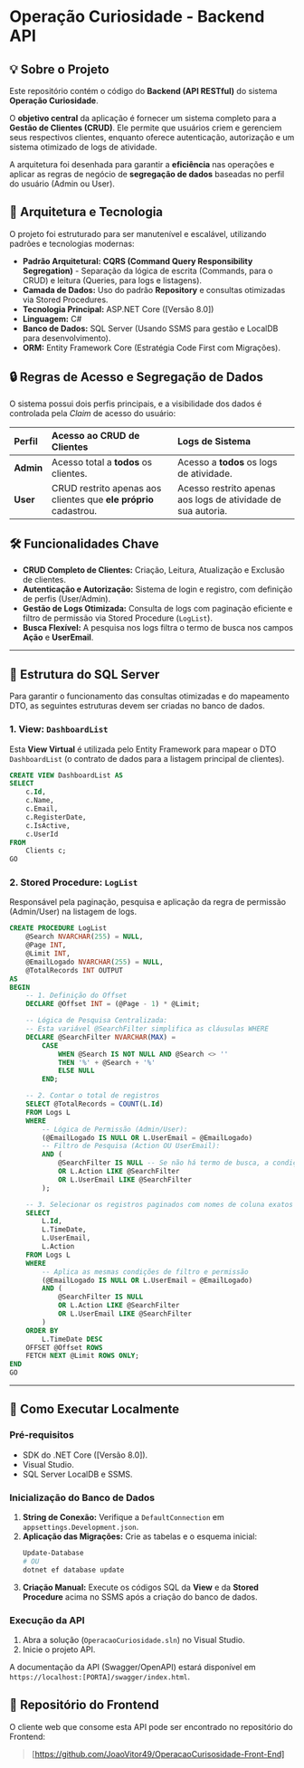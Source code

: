 # Operação Curiosidade - Backend API

## 💡 Sobre o Projeto

Este repositório contém o código do **Backend (API RESTful)** do sistema **Operação Curiosidade**.

O **objetivo central** da aplicação é fornecer um sistema completo para a **Gestão de Clientes (CRUD)**. Ele permite que usuários criem e gerenciem seus respectivos clientes, enquanto oferece autenticação, autorização e um sistema otimizado de logs de atividade.

A arquitetura foi desenhada para garantir a **eficiência** nas operações e aplicar as regras de negócio de **segregação de dados** baseadas no perfil do usuário (Admin ou User).

## 🧱 Arquitetura e Tecnologia

O projeto foi estruturado para ser manutenível e escalável, utilizando padrões e tecnologias modernas:

* **Padrão Arquitetural:** **CQRS (Command Query Responsibility Segregation)** - Separação da lógica de escrita (Commands, para o CRUD) e leitura (Queries, para logs e listagens).
* **Camada de Dados:** Uso do padrão **Repository** e consultas otimizadas via Stored Procedures.
* **Tecnologia Principal:** ASP.NET Core ([Versão 8.0])
* **Linguagem:** C#
* **Banco de Dados:** SQL Server (Usando SSMS para gestão e LocalDB para desenvolvimento).
* **ORM:** Entity Framework Core (Estratégia Code First com Migrações).

## 🔒 Regras de Acesso e Segregação de Dados

O sistema possui dois perfis principais, e a visibilidade dos dados é controlada pela *Claim* de acesso do usuário:

| Perfil | Acesso ao CRUD de Clientes | Logs de Sistema |
| :--- | :--- | :--- |
| **Admin** | Acesso total a **todos** os clientes. | Acesso a **todos** os logs de atividade. |
| **User** | CRUD restrito apenas aos clientes que **ele próprio** cadastrou. | Acesso restrito apenas aos logs de atividade de sua autoria. |

## 🛠️ Funcionalidades Chave

* **CRUD Completo de Clientes:** Criação, Leitura, Atualização e Exclusão de clientes.
* **Autenticação e Autorização:** Sistema de login e registro, com definição de perfis (User/Admin).
* **Gestão de Logs Otimizada:** Consulta de logs com paginação eficiente e filtro de permissão via Stored Procedure (`LogList`).
* **Busca Flexível:** A pesquisa nos logs filtra o termo de busca nos campos **Ação** e **UserEmail**.

---

## 💾 Estrutura do SQL Server

Para garantir o funcionamento das consultas otimizadas e do mapeamento DTO, as seguintes estruturas devem ser criadas no banco de dados.

### 1. View: `DashboardList`

Esta **View Virtual** é utilizada pelo Entity Framework para mapear o DTO `DashboardList` (o contrato de dados para a listagem principal de clientes).

```sql
CREATE VIEW DashboardList AS
SELECT 
    c.Id,
    c.Name,
    c.Email,
    c.RegisterDate,
    c.IsActive,
    c.UserId
FROM 
    Clients c;
GO
```

### 2. Stored Procedure: `LogList`

Responsável pela paginação, pesquisa e aplicação da regra de permissão (Admin/User) na listagem de logs.

```sql
CREATE PROCEDURE LogList
    @Search NVARCHAR(255) = NULL,
    @Page INT,
    @Limit INT,
    @EmailLogado NVARCHAR(255) = NULL,
    @TotalRecords INT OUTPUT
AS
BEGIN
    -- 1. Definição do Offset
    DECLARE @Offset INT = (@Page - 1) * @Limit;

    -- Lógica de Pesquisa Centralizada:
    -- Esta variável @SearchFilter simplifica as cláusulas WHERE
    DECLARE @SearchFilter NVARCHAR(MAX) = 
        CASE 
            WHEN @Search IS NOT NULL AND @Search <> '' 
            THEN '%' + @Search + '%' 
            ELSE NULL 
        END;

    -- 2. Contar o total de registros
    SELECT @TotalRecords = COUNT(L.Id)
    FROM Logs L
    WHERE 
        -- Lógica de Permissão (Admin/User):
        (@EmailLogado IS NULL OR L.UserEmail = @EmailLogado)
        -- Filtro de Pesquisa (Action OU UserEmail):
        AND (
            @SearchFilter IS NULL -- Se não há termo de busca, a condição é TRUE
            OR L.Action LIKE @SearchFilter
            OR L.UserEmail LIKE @SearchFilter
        );

    -- 3. Selecionar os registros paginados com nomes de coluna exatos
    SELECT 
        L.Id, 
        L.TimeDate, 
        L.UserEmail, 
        L.Action 
    FROM Logs L
    WHERE 
        -- Aplica as mesmas condições de filtro e permissão
        (@EmailLogado IS NULL OR L.UserEmail = @EmailLogado)
        AND (
            @SearchFilter IS NULL
            OR L.Action LIKE @SearchFilter
            OR L.UserEmail LIKE @SearchFilter
        )
    ORDER BY 
        L.TimeDate DESC 
    OFFSET @Offset ROWS 
    FETCH NEXT @Limit ROWS ONLY;
END
GO
```

---

## 🚀 Como Executar Localmente

### Pré-requisitos
* SDK do .NET Core ([Versão 8.0]).
* Visual Studio.
* SQL Server LocalDB e SSMS.

### Inicialização do Banco de Dados
1.  **String de Conexão:** Verifique a `DefaultConnection` em `appsettings.Development.json`.
2.  **Aplicação das Migrações:** Crie as tabelas e o esquema inicial:
    ```bash
    Update-Database
    # OU
    dotnet ef database update
    ```
3.  **Criação Manual:** Execute os códigos SQL da **View** e da **Stored Procedure** acima no SSMS após a criação do banco de dados.

### Execução da API
1.  Abra a solução (`OperacaoCuriosidade.sln`) no Visual Studio.
2.  Inicie o projeto API.

A documentação da API (Swagger/OpenAPI) estará disponível em `https://localhost:[PORTA]/swagger/index.html`.

## 🔗 Repositório do Frontend

O cliente web que consome esta API pode ser encontrado no repositório do Frontend:

> [https://github.com/JoaoVitor49/OperacaoCurisosidade-Front-End]
